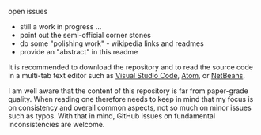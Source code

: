 
open issues
* still a work in progress ...
* point out the semi-official corner stones
* do some "polishing work" - wikipedia links and readmes
* provide an "abstract" in this readme

It is recommended to download the repository and to read the source code in a
multi-tab text editor such as [Visual Studio Code](https://code.visualstudio.com/),
[Atom](https://atom.io/), or [NetBeans](https://netbeans.apache.org/).

I am well aware that the content of this repository is far from paper-grade
quality. When reading one therefore needs to keep in mind that my focus is
on consistency and overall common aspects, not so much on minor issues such
as typos. With that in mind, GitHub issues on fundamental inconsistencies
are welcome.
